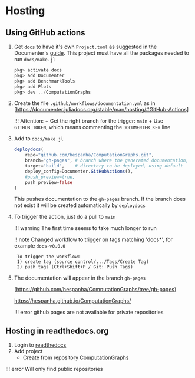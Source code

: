# Hosting

## Using GitHub actions

1) Get `docs` to have it's own `Project.toml` as suggested in the Documenter's
   [guide](https://documenter.juliadocs.org/stable/man/guide/). This project must have all the
   packages needed to run `docs/make.jl`

    ```julia
    pkg> activate docs
    pkg> add Documenter
    pkg> add BenchmarkTools
    pkg> add Plots
    pkg> dev ../ComputationGraphs
    ```

2) Create the file `.github/workflows/documentation.yml` as in
   [https://documenter.juliadocs.org/stable/man/hosting/#GitHub-Actions]

    !!! Attention:
        + Get the right branch for the trigger: `main`
        + Use `GITHUB_TOKEN`, which means commenting the `DOCUMENTER_KEY` line

3) Add to `docs/make.jl`

    ```julia
    deploydocs(
        repo="github.com/hespanha/ComputationGraphs.git",
        branch="gh-pages", # branch where the generated documentation, using default
        target="build",    # directory to be deployed, using default
        deploy_config=Documenter.GitHubActions(),
        #push_preview=true,
        push_preview=false
    )
    ```

    This pushes documentation to the `gh-pages` branch. If the branch does not exist it will be
    created automatically by `deploydocs`

4) To trigger the action, just do a pull to `main`

    !!! warning
        The first time seems to take much longer to run

    !! note
        Changed workflow to trigger on tags matching 'docs*', for example `docs-v0.0.0`

        To trigger the workflow:
        1) create tag (source control/.../Tags/Create Tag)
        2) push tags (Ctrl+Shift+P / Git: Push Tags)

5) The documentation will appear in the branch `gh-pages`

    (https://github.com/hespanha/ComputationGraphs/tree/gh-pages)

    https://hespanha.github.io/ComputationGraphs/

    !!! error
        github pages are not available for private repositories

## Hosting in readthedocs.org

1) Login to [readthedocs](https://app.readthedocs.org/dashboard/)
2) Add project
    + Create from repository [ComputationGraphs](https://github.com/hespanha/ComputationGraphs)
  
!!! error
    Will only find public repositories
